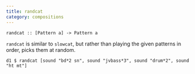 ```yaml
---
title: randcat
category: compositions
---
```


~~~~{haskell}
randcat :: [Pattern a] -> Pattern a
~~~~

`randcat` is similar to `slowcat`, but rather than playing the given
patterns in order, picks them at random.

~~~~{haskell}
d1 $ randcat [sound "bd*2 sn", sound "jvbass*3", sound "drum*2", sound "ht mt"]
~~~~
